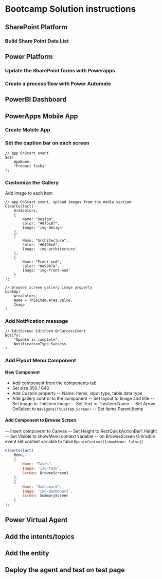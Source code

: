 # Bootcamp Solution instructions

## SharePoint Platform
### Build Share Point Data List

## Power Platform
### Update the SharePoint forms with Powerapps
### Create a process flow with Power Automate

## PowerBI Dashboard
### 

## PowerApps Mobile App

### Create Mobile App

### Set the caption bar on each screen
```
// app OnStart event
Set(
    AppName,
    "Product Tasks"
);
```

### Customize the Gallery

 Add image to each item
```javacript
// app OnStart event, upload images from the media section
ClearCollect(
    AreaColors,
    {
        Name: "Design",
        Color: "#8fbc8f",
        Image: 'img-design'
    },
    {
        Name: "Architecture",
        Color: "#6495ed",
        Image: 'img-architecture'
    },
    {
        Name: "Front-end",
        Color: "#e9967a",
        Image: 'img-front-end'
    }
);

// browser screen gallery image property
LookUp(
    AreaColors,
    Name = ThisItem.Area.Value,
    Image
)
```
### Add Notification message
```
// EditScreen EditForm OnSuccessEvent
Notify(
    "Update is complete".
    NotificationType.Success
)
```

### Add Flyout Menu Component

####  New Component
- Add component from the components tab
- Set size 350 / 640
- Add Custom property 
-- Name: Items, input type, table data type
- Add gallery control to the component
-- Set layout to Image and title
-- Set Image to ThisItem.Image
-- Set Text to ThisItem.Name
-- Set Arrow OnSelect to 
```Navigate(ThisItem.Screen)```
-- Set Items Parent.Items
####  Add  Component to Browse Screen
-- Insert component to Canvas
-- Set Height to RectQuickActionBar1.Height
-- Set Visible to showMenu context variable
-- on BrowseScreen OnVisible event set context variable to false 
```UpdateContext({showMenu: false})```

```javascript
ClearCollect(
    Menu,
    {
        Name: "Tasks",
        Image: 'img-task',
        Screen: BrowseScreen1
    },
    {
        Name: "Dashboard",
        Image: 'img-dashboard',
        Screen: SummaryScreen
    }
);
```
## Power Virtual Agent

## Add the intents/topics

## Add the entity

## Deploy the agent and test on test page

